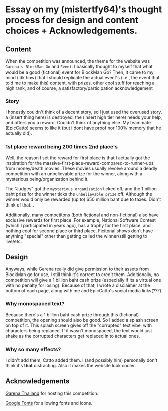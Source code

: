 # Essay on my (mistertfy64)'s thought process for design and content choices + Acknowledgements.

## Content
When the competition was announced, the theme for the website was `Garena's BlockMan Go` and `Event`. I basically thought to myself that what would be a good (fictional) event for BlockMan Go? Then, it came to my mind (idk how) that I should replicate the actual event's (i.e., the event that told me to make this) content, with prizes, other cool stuff for reaching a high rank, and of course, a satisfactory/participation acknowledgement

### Story
I honestly couldn't think of a decent story, so I just used the overused story, a (insert thing here) is destroyed, the (insert high tier here) needs your help, and offers you a reward. Couldn't think of anything else. My teammate (EpicCatto) seems to like it (but i dont have proof nor 100% memory that he actually did).

### 1st place reward being 200 times 2nd place's
Well, the reason I set the reward for first place is that I actually got the inspiration for the massive-first-place-reward-compared-to-runner-ups from money/death movies. These movies usually revolve around a deadly competition with an unbelievable prize for the winner, along with a mysterious being/organization behind it.

The "Judges" got the `mysterious organization` ticked off, and the 1 billion baht prize for the winner ticks the `unbelievable prize` off. Although the winner would only be rewarded (up to) 650 million baht due to taxes. Didn't think of that...

Additionally, many competitons (both fictional and non-fictional) also have exclusive rewards for first place. For example, National Software Contest (which I participated in years ago), has a trophy for the first place, and nothing cool for second place or third place. Ficitonal shows don't have anything "special" other than getting called the winner/still getting to live/etc.

## Design
Anyways, while Garena really did give permission to their assets from BlockMan go for use, I still think it's correct to credit them. Additionally, no competition will give a 1 billion baht cash prize (especially if its a virtual one with no penalty for losing). Because of that, I wrote a disclaimer at the bottom of each page, along with me and EpicCatto's social media links(???).

### Why monospaced text?
Because there's a 1 billion baht cash prize through this (fictional) competition, the opening should also be good. So I added a splash screen on top of it. This splash screen gives off the "corrupted" text vibe, with characters being replaced. If it wasn't monospaced, the text would just shake as the corrupted characters get replaced in to actual ones.

### Why so many effects?
I didn't add them, Catto added them. I (and possibly him) personally don't think it's **that** distracting. Also it makes the website look cooler.

## Acknowledgements
[Garena Thailand](https://www.garena.co.th/) for hosting this competition.

[Google Fonts](https://fonts.google.com/) for allowing fonts and icons.

